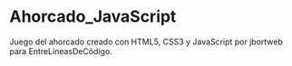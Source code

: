 # Ahorcado_JavaScript
Juego del ahorcado creado con HTML5, CSS3 y JavaScript por jbortweb para EntreLineasDeCódigo.
